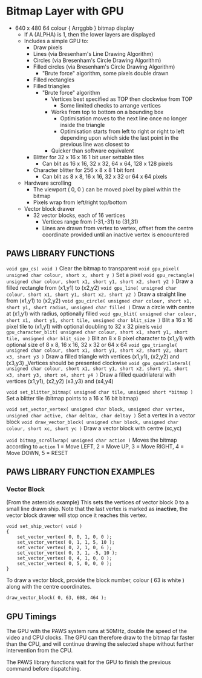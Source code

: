 # Bitmap Layer with GPU

* 640 x 480 64 colour { Arrggbb } bitmap display
    * If A (ALPHA) is 1, then the lower layers are displayed
    * Includes a simple GPU to:
        * Draw pixels
        * Lines (via Bresenham's Line Drawing Algorithm)
        * Circles (via Bresenham's Circle Drawing Algorithm)
        * Filled circles (via Bresenham's Circle Drawing Algorithm)
            * "Brute force" algorithm, some pixels double drawn
        * Filled rectangles
        * Filled triangles
            * "Brute force" algorithm
                * Vertices best specified as TOP then clockwise from TOP
                    * Some limited checks to arrange vertices
                * Works from top to bottom on a bounding box
                    * Optimisation moves to the next line once no longer inside the triangle
                    * Optimisation starts from left to right or right to left depending upon which side the last point in the previous line was closest to
                * Quicker than software equivalent
        * Blitter for 32 x 16 x 16 1 bit user settable tiles
            * Can blit as 16 x 16, 32 x 32, 64 x 64, 128 x 128 pixels
        * Character blitter for 256 x 8 x 8 1 bit font
            * Can blit as 8 x 8, 16 x 16, 32 x 32 or 64 x 64 pixels
    * Hardware scrolling
        * The viewport ( 0, 0 ) can be moved pixel by pixel within the bitmap
        * Pixels wrap from left/right top/bottom
    * Vector block drawer
        * 32 vector blocks, each of 16 vertices
            * Vertices range from (-31,-31) to (31,31)
            * Lines are drawn from vertex to vertex, offset from the centre coordinate provided until an inactive vertex is encountered

## PAWS LIBRARY FUNCTIONS

```void gpu_cs( void )``` Clear the bitmap to transparent
```void gpu_pixel( unsigned char colour, short x, short y )``` Set a pixel
```void gpu_rectangle( unsigned char colour, short x1, short y1, short x2, short y2 )``` Draw a filled rectangle from (x1,y1) to (x2,y2)
```void gpu_line( unsigned char colour, short x1, short y1, short x2, short y2 )``` Draw a straight line from (x1,y1) to (x2,y2)
```void gpu_circle( unsigned char colour, short x1, short y1, short radius, unsigned char filled )``` Draw a circle with centre at (x1,y1) with radius, optionally filled
```void gpu_blit( unsigned char colour, short x1, short y1, short tile, unsigned char blit_size )``` Blit a 16 x 16 pixel tile to (x1,y1) with optional doubling to 32 x 32 pixels
```void gpu_character_blit( unsigned char colour, short x1, short y1, short tile, unsigned char blit_size )``` Blit an 8 x 8 pixel character to (x1,y1) with optional size of 8 x 8, 16 x 16, 32 x 32 or 64 x 64
```void gpu_triangle( unsigned char colour, short x1, short y1, short x2, short y2, short x3, short y3 )``` Draw a filled triangle with vertices (x1,y1), (x2,y2) and (x3,y3) _Vertices should be presented clockwise ```void gpu_quadrilateral( unsigned char colour, short x1, short y1, short x2, short y2, short x3, short y3, short x4, short y4 )``` Draw a filled quadrilateral with vertices (x1,y1), (x2,y2) (x3,y3) and (x4,y4)

```void set_blitter_bitmap( unsigned char tile, unsigned short *bitmap )``` Set a blitter tile (bitmap points to a 16 x 16 bit bitmap)

```void set_vector_vertex( unsigned char block, unsigned char vertex, unsigned char active, char deltax, char deltay )``` Set a vertex in a vector block
```void draw_vector_block( unsigned char block, unsigned char colour, short xc, short yc )``` Draw a vector block with centre (xc,yc)

```void bitmap_scrollwrap( unsigned char action )``` Moves the bitmap according to ```action``` 1 = Move LEFT, 2 = Move UP, 3 = Move RIGHT, 4 = Move DOWN, 5 = RESET

## PAWS LIBRARY FUNCTION EXAMPLES

### Vector Block

(From the asteroids example) This sets the vertices of vector block 0 to a small line drawn ship. Note that the last vertex is marked as __inactive__, the vector block drawer will stop once it reaches this vertex.

```
void set_ship_vector( void )
{
    set_vector_vertex( 0, 0, 1, 0, 0 );
    set_vector_vertex( 0, 1, 1, 5, 10 );
    set_vector_vertex( 0, 2, 1, 0, 6 );
    set_vector_vertex( 0, 3, 1, -5, 10 );
    set_vector_vertex( 0, 4, 1, 0, 0 );
    set_vector_vertex( 0, 5, 0, 0, 0 );
}
```

To draw a vector block, provide the block number, colour ( 63 is white ) along with the centre coordinates.

```draw_vector_block( 0, 63, 608, 464 );```


## GPU Timings

The GPU with the PAWS system runs at 50MHz, double the speed of the video and CPU clocks. The GPU can therefore draw to the bitmap far faster than the CPU, and will continue drawing the selected shape without further intervention from the CPU.

The PAWS library functions wait for the GPU to finish the previous command before dispatching.
